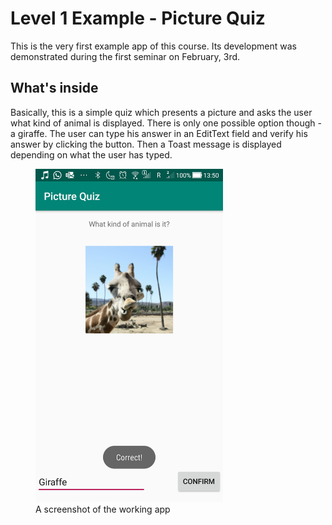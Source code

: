 # Level 1 Example - Picture Quiz
This is the very first example app of this course. Its development was demonstrated during the first seminar on February, 3rd.
## What's inside
Basically, this is a simple quiz which presents a picture and asks the user what kind of animal is displayed. There is only one possible option though - a giraffe. The user can type his answer in an EditText field and verify his answer by clicking the button. Then a Toast message is displayed depending on what the user has typed.

<figure class="image">
<img src="screenshot.jpg" alt="Screenshot" width="300"/>
<figcaption>A screenshot of the working app</figcaption>
</figure>
